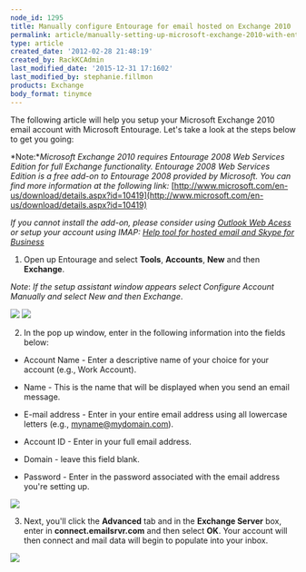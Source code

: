 ```yaml
---
node_id: 1295
title: Manually configure Entourage for email hosted on Exchange 2010
permalink: article/manually-setting-up-microsoft-exchange-2010-with-entourage
type: article
created_date: '2012-02-28 21:48:19'
created_by: RackKCAdmin
last_modified_date: '2015-12-31 17:1602'
last_modified_by: stephanie.fillmon
products: Exchange
body_format: tinymce
---
```


The following article will help you setup your Microsoft Exchange 2010
email account with Microsoft Entourage. Let's take a look at the steps
below to get you going: 

*Note:**Microsoft Exchange 2010 requires Entourage 2008 Web Services
Edition for full Exchange functionality. Entourage 2008 Web Services
Edition is a free add-on to Entourage 2008 provided by Microsoft. You
can find more information at the following
link:* [http://www.microsoft.com/en-us/download/details.aspx?id=10419](http://www.microsoft.com/en-us/download/details.aspx?id=10419)

*If you cannot install the add-on, please consider using [Outlook Web
Acess](http://www.rackspace.com/knowledge_center/article/outlook-web-access-owa)
or setup your account using IMAP: [Help tool for hosted email and Skype
for
Business](http://www.rackspace.com/knowledge_center/article/help-tool-for-hosted-email-and-skype-for-business)*

1. Open up Entourage and select **Tools**, **Accounts**, **New** and
then **Exchange**.

*Note*: *If the setup assistant window appears select Configure Account
Manually and select New and then Exchange*. 

![](http://c939102.r2.cf2.rackcdn.com/(E%26A)Entourage2008EWSExchange.png) 
 ![](http://c939102.r2.cf2.rackcdn.com/(E%26A)Entourage2008EWSExchange2.png) 

2. In the pop up window, enter in the following information into the
fields below: 

-   Account Name - Enter a descriptive name of your choice for your
    account (e.g., Work Account). 

-   Name - This is the name that will be displayed when you send an
    email message.

-   E-mail address - Enter in your entire email address using all
    lowercase letters (e.g., myname@mydomain.com).

-   Account ID - Enter in your full email address.

-   Domain - leave this field blank.

-   Password - Enter in the password associated with the email address
    you're setting up. 

 ![](http://c8607259.r59.cf2.rackcdn.com/Exchange2010Entourage.png) 

3. Next, you'll click the **Advanced** tab and in the **Exchange
Server** box, enter in **connect.emailsrvr.com** and then select **OK**.
Your account will then connect and mail data will begin to populate into
your inbox.

![](http://c8607259.r59.cf2.rackcdn.com/Exchange2010Entourage2.png)

